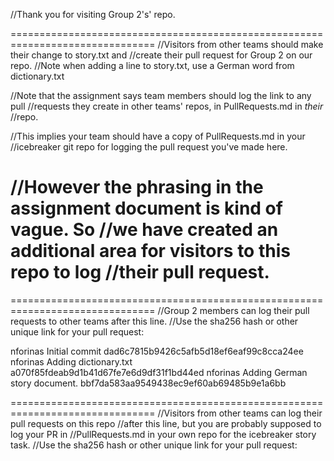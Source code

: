 //Thank you for visiting Group 2's' repo.

===============================================================================
//Visitors from other teams should make their change to story.txt and
//create their pull request for Group 2 on our repo.
//Note when adding a line to story.txt, use a German word from dictionary.txt

//Note that the assignment says team members should log the link to any pull 
//requests they create in other teams' repos, in PullRequests.md in *their* 
//repo.

//This implies your team should have a copy of PullRequests.md in your 
//icebreaker git repo for logging the pull request you've made here.

//However the phrasing in the assignment document is kind of vague. So
//we have created an additional area for visitors to this repo to log
//their pull request.
===============================================================================

===============================================================================
//Group 2 members can log their pull requests to other teams after this line.
//Use the sha256 hash or other unique link for your pull request:

nforinas Initial commit                 dad6c7815b9426c5afb5d18ef6eaf99c8cca24ee
nforinas Adding dictionary.txt          a070f85fdeab9d1b41d67fe7e6d9df31f1bd44ed
nforinas Adding German story document.  bbf7da583aa9549438ec9ef60ab69485b9e1a6bb


===============================================================================
//Visitors from other teams can log their pull requests on this repo
//after this line, but you are probably supposed to log your PR in
//PullRequests.md in your own repo for the icebreaker story task.
//Use the sha256 hash or other unique link for your pull request:




